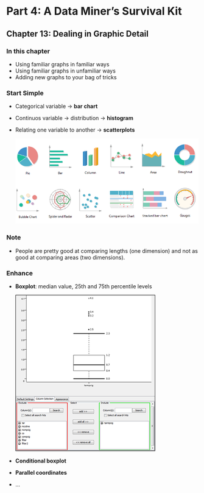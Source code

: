 # Part 4: A Data Miner’s Survival Kit

## **Chapter 13: Dealing in Graphic Detail**


### In this chapter
- Using familiar graphs  in familiar ways
- Using familiar graphs in unfamiliar ways
- Adding new graphs to your bag of tricks

### Start Simple
- Categorical variable -> **bar chart**
- Continuos variable -> distribution -> **histogram**
- Relating one variable to another -> **scatterplots**

    ![types of chart](img/chapter_13_charts.png)

### Note
- People are pretty good at comparing lengths (one dimension) and not as good at comparing areas (two dimensions).

### Enhance
- **Boxplot**: median value, 25th and 75th percentile levels

    ![Boxplot](./img/chapter_13_boxplot.png)

- **Conditional boxplot**
- **Parallel coordinates**
- ...